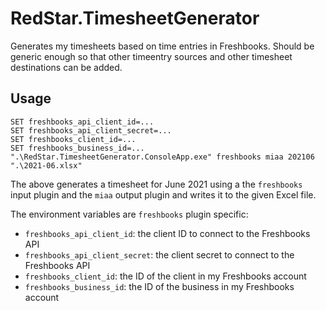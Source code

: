 # RedStar.TimesheetGenerator

Generates my timesheets based on time entries in Freshbooks. 
Should be generic enough so that other timeentry sources and other
timesheet destinations can be added.

## Usage

```
SET freshbooks_api_client_id=...
SET freshbooks_api_client_secret=...
SET freshbooks_client_id=...
SET freshbooks_business_id=...
".\RedStar.TimesheetGenerator.ConsoleApp.exe" freshbooks miaa 202106 ".\2021-06.xlsx"
```

The above generates a timesheet for June 2021 using a the `freshbooks` input plugin and the `miaa` output plugin and writes it to the given Excel file.

The environment variables are `freshbooks` plugin specific:

 - `freshbooks_api_client_id`: the client ID to connect to the Freshbooks API
 - `freshbooks_api_client_secret`: the client secret to connect to the Freshbooks API
 - `freshbooks_client_id`: the ID of the client in my Freshbooks account
 - `freshbooks_business_id`: the ID of the business in my Freshbooks account
